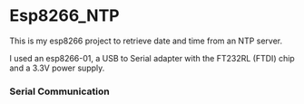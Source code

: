 # Esp8266_NTP

This is my esp8266 project to retrieve date and time from an NTP server.

I used an esp8266-01, a USB to Serial adapter with the FT232RL (FTDI) chip and a 3.3V power supply.

### Serial Communication

